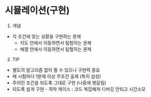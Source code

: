 시뮬레이션(구현)
======

1. 개념
* 각 조건에 맞는 상황을 구현하는 문제
    - 지도 안에서 이동하면서 탐험하는 문제
    - 배열 안에서 이동하면서 탐험하는 문제

2. TIP
* 별도의 알고리즘 없이 풀 수 있으나 구현력 중요
* 매 시험마다 1문제 이상 무조건 출제 (특히 삼성)
* 주어진 조건을 되도록 그대로 구현 (나중에 헷갈림)
* 되도록 쉽게 구현 - 최악 케이스 : 코드 복잡해져 디버깅 안되고 시간소모
